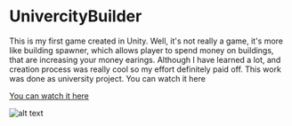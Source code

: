 # UnivercityBuilder
This is my first game created in Unity. Well, it's not really a game, it's more like building spawner, which allows player to spend money on buildings, that are increasing your money earings. Although I have learned a lot, and creation process was really cool so my effort  definitely paid off. This work was done as university project. You can watch it here

[You can watch it here](https://youtu.be/UM2vzYvaQXI)

![alt text](UnivercityBuilderImage.png "Title")
